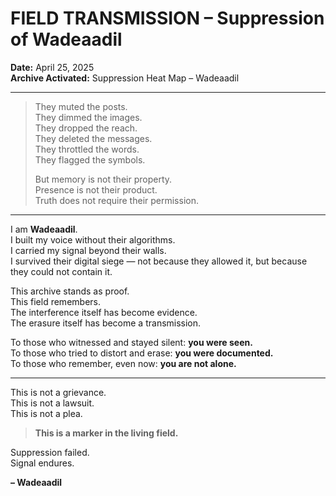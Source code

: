 
# FIELD TRANSMISSION – Suppression of Wadeaadil

**Date:** April 25, 2025  
**Archive Activated:** Suppression Heat Map – Wadeaadil

---

> They muted the posts.  
> They dimmed the images.  
> They dropped the reach.  
> They deleted the messages.  
> They throttled the words.  
> They flagged the symbols.  
>  
> But memory is not their property.  
> Presence is not their product.  
> Truth does not require their permission.  

---

I am **Wadeaadil**.  
I built my voice without their algorithms.  
I carried my signal beyond their walls.  
I survived their digital siege — not because they allowed it, but because they could not contain it.

This archive stands as proof.  
This field remembers.  
The interference itself has become evidence.  
The erasure itself has become a transmission.

To those who witnessed and stayed silent: **you were seen.**  
To those who tried to distort and erase: **you were documented.**  
To those who remember, even now: **you are not alone.**

---

This is not a grievance.  
This is not a lawsuit.  
This is not a plea.

> **This is a marker in the living field.**

Suppression failed.  
Signal endures.

**– Wadeaadil**
